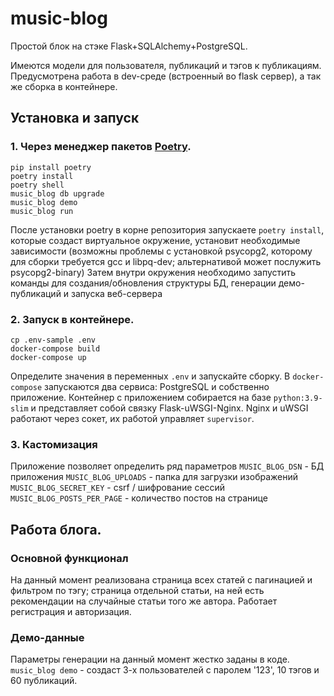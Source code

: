 # music-blog
Простой блок на стэке Flask+SQLAlchemy+PostgreSQL.

Имеются модели для пользователя, публикаций и тэгов к публикациям. Предусмотрена работа
в dev-среде (встроенный во flask сервер), а так же сборка в контейнере.


## Установка и запуск

### 1. Через менеджер пакетов [Poetry](https://python-poetry.org/).

```shell
pip install poetry
poetry install
poetry shell
music_blog db upgrade
music_blog demo
music_blog run
```
После установки poetry в корне репозитория запускаете `poetry install`, которые создаст
виртуальное окружение, установит необходимые зависимости (возможны проблемы с установкой 
psycopg2, которому для сборки требуется gcc и libpq-dev; альтернативой может послужить 
psycopg2-binary)
Затем внутри окружения необходимо запустить команды для создания/обновления структуры БД,
генерации демо-публикаций и запуска веб-сервера

### 2. Запуск в контейнере.

```shell
cp .env-sample .env
docker-compose build
docker-compose up
```
Определите значения в переменных `.env` и запускайте сборку. В `docker-compose` запускаются два сервиса: PostgreSQL и собственно приложение. Контейнер с 
приложением собирается на базе `python:3.9-slim` и представляет собой связку
Flask-uWSGI-Nginx. Nginx и uWSGI работают через сокет, их работой управляет `supervisor`.

### 3. Кастомизация

Приложение позволяет определить ряд параметров
`MUSIC_BLOG_DSN` - БД приложения
`MUSIC_BLOG_UPLOADS` - папка для загрузки изображений
`MUSIC_BLOG_SECRET_KEY` - csrf / шифрование сессий
`MUSIC_BLOG_POSTS_PER_PAGE` - количество постов на странице


## Работа блога.

### Основной функционал

На данный момент реализована страница всех статей с пагинацией и 
фильтром по тэгу; страница отдельной статьи, на ней есть рекомендации
на случайные статьи того же автора. Работает регистрация и авторизация.

### Демо-данные

Параметры генерации на данный момент жестко заданы в коде. 
`music_blog demo` - создаст 3-х пользователей с паролем '123', 10 тэгов и 
60 публикаций.
